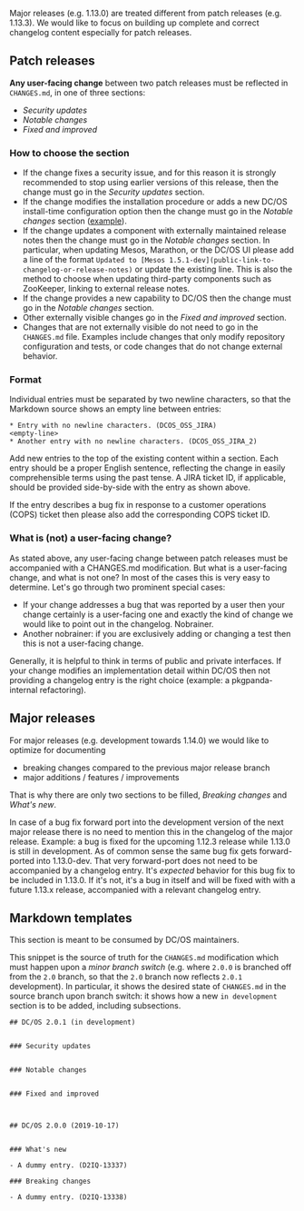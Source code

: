 Major releases (e.g. 1.13.0) are treated different from patch releases (e.g. 1.13.3). We would like to focus on building up complete and correct changelog content especially for patch releases. 

## Patch releases

**Any user-facing change** between two patch releases must be reflected in `CHANGES.md`, in one of three sections:

* _Security updates_
* _Notable changes_
* _Fixed and improved_

### How to choose the section 

* If the change fixes a security issue, and for this reason it is strongly recommended to stop using earlier versions of this release, then the change must go in the _Security updates_ section.
* If the change modifies the installation procedure or adds a new DC/OS install-time configuration option then the change must go in the _Notable changes_ section ([example](https://github.com/dcos/dcos/blame/ba77808952a9db03cd75db0631ca42921390ca06/CHANGES.md#L18)).
* If the change updates a component with externally maintained release notes then the change must go in the _Notable changes_ section. In particular, when updating Mesos, Marathon, or the DC/OS UI please add a line of the format `Updated to [Mesos 1.5.1-dev](public-link-to-changelog-or-release-notes)` or update the existing line. This is also the method to choose when updating third-party components such as ZooKeeper, linking to external release notes.
* If the change provides a new capability to DC/OS then the change must go in the _Notable changes_ section.
* Other externally visible changes go in the _Fixed and improved_ section.
* Changes that are not externally visible do not need to go in the `CHANGES.md` file. Examples include changes that only modify repository configuration and tests, or code changes that do not change external behavior.

### Format

Individual entries must be separated by two newline characters, so that the Markdown source shows an empty line between entries:
```
* Entry with no newline characters. (DCOS_OSS_JIRA)
<empty-line>
* Another entry with no newline characters. (DCOS_OSS_JIRA_2)
```

Add new entries to the top of the existing content within a section. Each entry should be a proper English sentence, reflecting the change in easily comprehensible terms using the past tense. A JIRA ticket ID, if applicable, should be provided side-by-side with the entry as shown above.

If the entry describes a bug fix in response to a customer operations (COPS) ticket then please also add the corresponding COPS ticket ID.

### What is (not) a user-facing change?

As stated above, any user-facing change between patch releases must be accompanied with a CHANGES.md modification. But what is a user-facing change, and what is not one? In most of the cases this is very easy to determine. Let's go through two prominent special cases:
* If your change addresses a bug that was reported by a user then your change certainly is a user-facing one and exactly the kind of change we would like to point out in the changelog. Nobrainer.
* Another nobrainer: if you are exclusively adding or changing a test then this is not a user-facing change.

Generally, it is helpful to think in terms of public and private interfaces. If your change modifies an implementation detail within DC/OS then not providing a changelog entry is the right choice (example: a pkgpanda-internal refactoring).

## Major releases

For major releases (e.g. development towards 1.14.0) we would like to optimize for documenting 
* breaking changes compared to the previous major release branch
* major additions / features / improvements

That is why there are only two sections to be filled, _Breaking changes_ and _What's new_.

In case of a bug fix forward port into the development version of the next major release there is no need to mention this in the changelog of the major release. Example: a bug is fixed for the upcoming 1.12.3 release while 1.13.0 is still in development. As of common sense the same bug fix gets forward-ported into 1.13.0-dev. That very forward-port does not need to be accompanied by a changelog entry. It's _expected_ behavior for this bug fix to be included in 1.13.0. If it's not, it's a bug in itself and will be fixed with with a future 1.13.x release, accompanied with a relevant changelog entry.

## Markdown templates

This section is meant to be consumed by DC/OS maintainers.

This snippet is the source of truth for the `CHANGES.md` modification which must happen upon a *minor branch switch* (e.g. where `2.0.0` is branched off from the `2.0` branch, so that the `2.0` branch now reflects `2.0.1` development). In particular, it shows the desired state of `CHANGES.md` in the source branch upon branch switch: it shows how a new `in development` section is to be added, including subsections. 

```
## DC/OS 2.0.1 (in development)


### Security updates


### Notable changes


### Fixed and improved



## DC/OS 2.0.0 (2019-10-17)


### What's new

- A dummy entry. (D2IQ-13337)

### Breaking changes

- A dummy entry. (D2IQ-13338)
```
